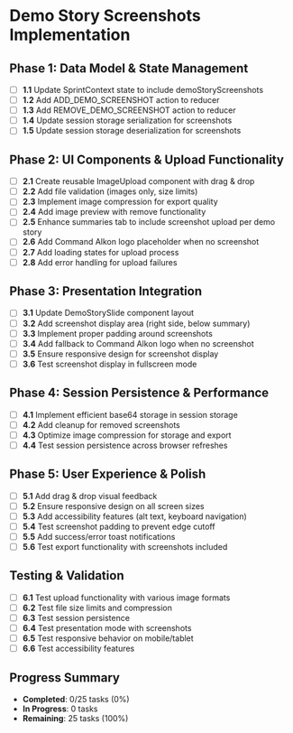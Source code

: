 # Demo Story Screenshots Implementation

## Phase 1: Data Model & State Management
- [ ] **1.1** Update SprintContext state to include demoStoryScreenshots
- [ ] **1.2** Add ADD_DEMO_SCREENSHOT action to reducer
- [ ] **1.3** Add REMOVE_DEMO_SCREENSHOT action to reducer
- [ ] **1.4** Update session storage serialization for screenshots
- [ ] **1.5** Update session storage deserialization for screenshots

## Phase 2: UI Components & Upload Functionality
- [ ] **2.1** Create reusable ImageUpload component with drag & drop
- [ ] **2.2** Add file validation (images only, size limits)
- [ ] **2.3** Implement image compression for export quality
- [ ] **2.4** Add image preview with remove functionality
- [ ] **2.5** Enhance summaries tab to include screenshot upload per demo story
- [ ] **2.6** Add Command Alkon logo placeholder when no screenshot
- [ ] **2.7** Add loading states for upload process
- [ ] **2.8** Add error handling for upload failures

## Phase 3: Presentation Integration
- [ ] **3.1** Update DemoStorySlide component layout
- [ ] **3.2** Add screenshot display area (right side, below summary)
- [ ] **3.3** Implement proper padding around screenshots
- [ ] **3.4** Add fallback to Command Alkon logo when no screenshot
- [ ] **3.5** Ensure responsive design for screenshot display
- [ ] **3.6** Test screenshot display in fullscreen mode

## Phase 4: Session Persistence & Performance
- [ ] **4.1** Implement efficient base64 storage in session storage
- [ ] **4.2** Add cleanup for removed screenshots
- [ ] **4.3** Optimize image compression for storage and export
- [ ] **4.4** Test session persistence across browser refreshes

## Phase 5: User Experience & Polish
- [ ] **5.1** Add drag & drop visual feedback
- [ ] **5.2** Ensure responsive design on all screen sizes
- [ ] **5.3** Add accessibility features (alt text, keyboard navigation)
- [ ] **5.4** Test screenshot padding to prevent edge cutoff
- [ ] **5.5** Add success/error toast notifications
- [ ] **5.6** Test export functionality with screenshots included

## Testing & Validation
- [ ] **6.1** Test upload functionality with various image formats
- [ ] **6.2** Test file size limits and compression
- [ ] **6.3** Test session persistence
- [ ] **6.4** Test presentation mode with screenshots
- [ ] **6.5** Test responsive behavior on mobile/tablet
- [ ] **6.6** Test accessibility features

## Progress Summary
- **Completed**: 0/25 tasks (0%)
- **In Progress**: 0 tasks
- **Remaining**: 25 tasks (100%) 